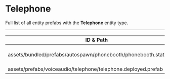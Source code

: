 # Telephone
Full list of all <Badge type="warning" text="2"/> entity prefabs with the **Telephone** entity type.

---
| ID & Path |
| --- |
| <a href="#1009655496"><Badge id="1009655496" type="tip" text="#"/></a> <Badge type="tip" text="1009655496"/> <br> assets/bundled/prefabs/autospawn/phonebooth/phonebooth.static.prefab |
| <a href="#2160363615"><Badge id="2160363615" type="tip" text="#"/></a> <Badge type="tip" text="2160363615"/> <br> assets/prefabs/voiceaudio/telephone/telephone.deployed.prefab |
